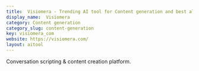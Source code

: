 ```yaml
---
title:  Visiomera - Trending AI tool for Content generation and best alternatives
display_name:  Visiomera
category: Content generation
category_slug: content-generation
key: visiomera_com
website: https://visiomera.com/
layout: aitool
---
```


Conversation scripting & content creation platform.
